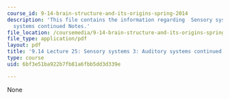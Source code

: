 ```yaml
---
course_id: 9-14-brain-structure-and-its-origins-spring-2014
description: 'This file contains the information regarding  Sensory systems 3: Auditory
  systems continued Notes.'
file_location: /coursemedia/9-14-brain-structure-and-its-origins-spring-2014/6bf3e51ba922b7fb81a6fbb5dd3d339e_MIT9_14S14_Lecture25.pdf
file_type: application/pdf
layout: pdf
title: '9.14 Lecture 25: Sensory systems 3: Auditory systems continued Notes.'
type: course
uid: 6bf3e51ba922b7fb81a6fbb5dd3d339e

---
```

None